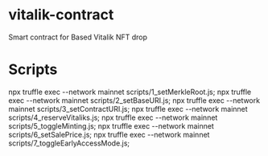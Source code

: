 # vitalik-contract
Smart contract for Based Vitalik NFT drop


# Scripts

npx truffle exec --network mainnet scripts/1_setMerkleRoot.js;
npx truffle exec --network mainnet scripts/2_setBaseURI.js;
npx truffle exec --network mainnet scripts/3_setContractURI.js;
npx truffle exec --network mainnet scripts/4_reserveVitaliks.js;
npx truffle exec --network mainnet scripts/5_toggleMinting.js;
npx truffle exec --network mainnet scripts/6_setSalePrice.js;
npx truffle exec --network mainnet scripts/7_toggleEarlyAccessMode.js;
